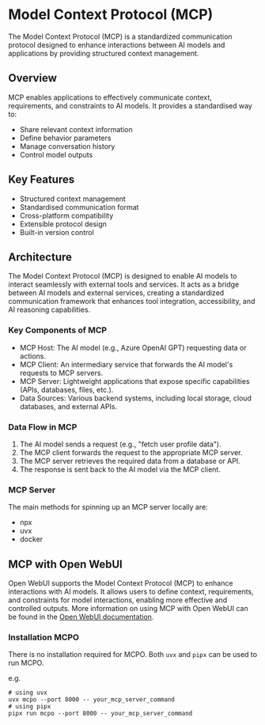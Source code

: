 # Model Context Protocol (MCP)

The Model Context Protocol (MCP) is a standardized communication protocol designed to enhance interactions between AI models and applications by providing structured context management.

## Overview

MCP enables applications to effectively communicate context, requirements, and constraints to AI models. It provides a standardised way to:

- Share relevant context information
- Define behavior parameters
- Manage conversation history
- Control model outputs

## Key Features

- Structured context management
- Standardised communication format
- Cross-platform compatibility
- Extensible protocol design
- Built-in version control

## Architecture

The Model Context Protocol (MCP) is designed to enable AI models to interact seamlessly with external tools and services. It acts as a bridge between AI models and external services, creating a standardized communication
framework that enhances tool integration, accessibility, and AI reasoning capabilities.

### Key Components of MCP

* MCP Host: The AI model (e.g., Azure OpenAI GPT) requesting data or actions.
* MCP Client: An intermediary service that forwards the AI model's requests to MCP servers.
* MCP Server: Lightweight applications that expose specific capabilities (APIs, databases, files, etc.).
* Data Sources: Various backend systems, including local storage, cloud databases, and external APIs.

### Data Flow in MCP

1. The AI model sends a request (e.g., "fetch user profile data").
2. The MCP client forwards the request to the appropriate MCP server.
3. The MCP server retrieves the required data from a database or API.
4. The response is sent back to the AI model via the MCP client.

### MCP Server

The main methods for spinning up an MCP server locally are:

* npx
* uvx
* docker

## MCP with Open WebUI

Open WebUI supports the Model Context Protocol (MCP) to enhance interactions with AI models. It allows users to define context, requirements, and constraints for model interactions, enabling more effective and controlled
outputs.
More information on using MCP with Open WebUI can be found in the [Open WebUI documentation](https://docs.openwebui.com/openapi-servers/mcp/).

### Installation MCPO

There is no installation required for MCPO.
Both `uvx` and `pipx` can be used to run MCPO.

e.g.

```
# using uvx
uvx mcpo --port 8000 -- your_mcp_server_command
# using pipx
pipx run mcpo --port 8000 -- your_mcp_server_command
```
